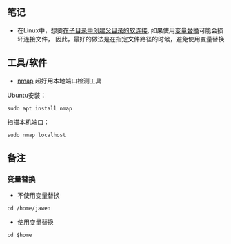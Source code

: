 ## 笔记
- 在Linux中，想要[在子目录中创建父目录的软连接](https://blog.csdn.net/Xiang_lhh/article/details/107146242), 如果使用[变量替换](info@sotarobotics.com)可能会损坏连接文件，
因此，最好的做法是在指定文件路径的时候，避免使用变量替换

## 工具/软件

- [nmap](https://nmap.org/)
超好用本地端口检测工具

Ubuntu安装：
```shell
sudo apt install nmap
```

扫描本机端口：
```shell
sudo nmap localhost
```

## 备注

### 变量替换
- 不使用变量替换
```shell
cd /home/jawen
```

- 使用变量替换
```shell
cd $home
```
